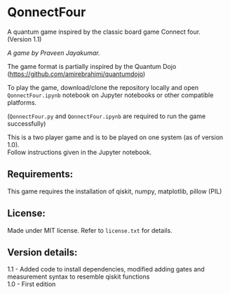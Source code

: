 # QonnectFour  
A quantum game inspired by the classic board game Connect four.  
(Version 1.1)

_A game by Praveen Jayakumar._  

The game format is partially inspired by the Quantum Dojo (https://github.com/amirebrahimi/quantumdojo)  

To play the game, download/clone the repository locally and open `QonnectFour.ipynb` notebook on Jupyter notebooks or other compatible platforms.  

(`QonnectFour.py` and `QonnectFour.ipynb` are required to run the game successfully)  

This is a two player game and is to be played on one system (as of version 1.0).  
Follow instructions given in the Jupyter notebook.

## Requirements:  
This game requires the installation of qiskit, numpy, matplotlib, pillow (PIL)   

## License:
Made under MIT license. Refer to `license.txt` for details.

## Version details:
1.1 - Added code to install dependencies, modified adding gates and measurement syntax to resemble qiskit functions  
1.0 - First edition  
